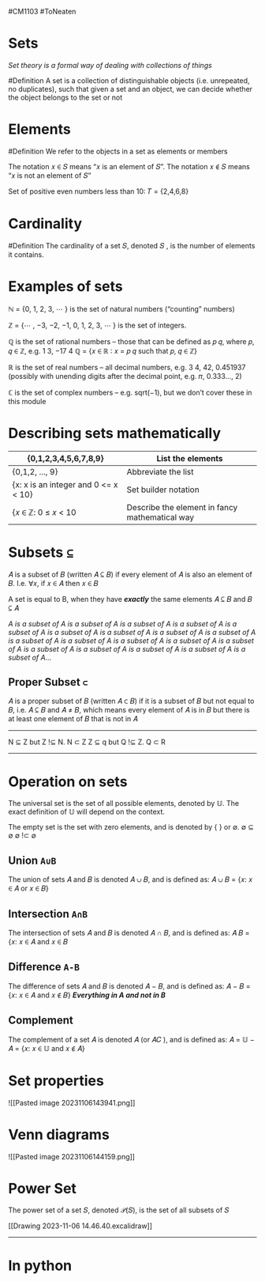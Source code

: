 #CM1103 #ToNeaten 
# Sets
*Set theory is a formal way of dealing with collections of things*

#Definition A set is a collection of distinguishable objects (i.e. unrepeated, no duplicates), such that given a set and an object, we can decide whether the object belongs to the set or not

# Elements
#Definition We refer to the objects in a set as elements or members

The notation 𝑥 ∈ 𝑆 means “𝑥 is an element of 𝑆”.
The notation 𝑥 ∉ 𝑆 means “𝑥 is not an element of 𝑆”

Set of positive even numbers less than 10: 𝑇 = {2,4,6,8}

# Cardinality
#Definition The cardinality of a set 𝑆, denoted 𝑆 , is the number of elements it contains.

# Examples of sets
ℕ = {0, 1, 2, 3, ⋯ } is the set of natural numbers (“counting” numbers)

ℤ = {⋯ , −3, −2, −1, 0, 1, 2, 3, ⋯ } is the set of integers.

ℚ is the set of rational numbers – those that can be defined as 𝑝 𝑞,
	where 𝑝, 𝑞 ∈ ℤ, e.g. 1 3, −17 4
	ℚ = {𝑥 ∈ ℝ ∶ 𝑥 = 𝑝 𝑞 such that 𝑝, 𝑞 ∈ ℤ}

ℝ is the set of real numbers – all decimal numbers, e.g. 3 4, 42, 0.451937 (possibly with unending digits after the decimal point, e.g. 𝜋, 0.333…, 2) 

ℂ is the set of complex numbers – e.g. sqrt(−1), but we don’t cover these in this module
# Describing sets mathematically
| {0,1,2,3,4,5,6,7,8,9}                | List the elements    |
| ------------------------------------ | -------------------- |
| {0,1,2, ..., 9}                      | Abbreviate the list  |
| {x: x is an integer and 0 <= x < 10} | Set builder notation |
| {𝑥 ∈ ℤ: 0 ≤ 𝑥 < 10                  | Describe the element in fancy mathematical way                     |
# Subsets `⊆`
𝐴 is a subset of 𝐵 (written 𝐴 ⊆ 𝐵) if every element of 𝐴 is also an element of 𝐵. I.e. ∀𝑥, if 𝑥 ∈ 𝐴 then 𝑥 ∈ 𝐵

A set is equal to B, when they have ***exactly*** the same elements 𝐴 ⊆ 𝐵 and 𝐵 ⊆ 𝐴

*A is a subset of A is a subset of A is a subset of A is a subset of A is a subset of A is a subset of A is a subset of A is a subset of A is a subset of A is a subset of A is a subset of A is a subset of A is a subset of A is a subset of A is a subset of A is a subset of A is a subset of A is a subset of A is a subset of A...*
## Proper Subset `⊂`
𝐴 is a proper subset of 𝐵 (written 𝐴 ⊂ 𝐵) if it is a subset of 𝐵 but not equal to 𝐵, i.e. 𝐴 ⊆ 𝐵 and 𝐴 ≠ 𝐵, which means every element of 𝐴 is in 𝐵 but there is at least one element of 𝐵 that is not in 𝐴

---
N ⊆ Z but Z !⊆ N. N ⊂ Z
Z ⊆ q but Q !⊆ Z.
Q ⊂ R

---
# Operation on sets
The universal set is the set of all possible elements, denoted by 𝕌. The exact definition of 𝕌 will depend on the context.

The empty set is the set with zero elements, and is denoted by { } or ∅.
∅ ⊆ ∅
∅ !⊂ ∅
## Union `A∪B`
The union of sets 𝐴 and 𝐵 is denoted 𝐴 ∪ 𝐵, and is defined as: 𝐴 ∪ 𝐵 = {𝑥: 𝑥 ∈ 𝐴 or 𝑥 ∈ 𝐵}
## Intersection `A∩B`
The intersection of sets 𝐴 and 𝐵 is denoted 𝐴 ∩ 𝐵, and is defined as: 𝐴  𝐵 = {𝑥: 𝑥 ∈ 𝐴 and 𝑥 ∈ 𝐵
## Difference `A-B`
The difference of sets 𝐴 and 𝐵 is denoted 𝐴 − 𝐵, and is defined as: 𝐴 − 𝐵 = {𝑥: 𝑥 ∈ 𝐴 and 𝑥 ∉ 𝐵}
***Everything in A and not in B***
## Complement
The complement of a set 𝐴 is denoted 𝐴 (or 𝐴𝐶 ), and is defined as: 𝐴 = 𝕌 − 𝐴 = {𝑥: 𝑥 ∈ 𝕌 and 𝑥 ∉ 𝐴}
# Set properties
![[Pasted image 20231106143941.png]]
# Venn diagrams
![[Pasted image 20231106144159.png]]

# Power Set
The power set of a set 𝑆, denoted 𝒫(𝑆), is the set of all subsets of 𝑆

[[Drawing 2023-11-06 14.46.40.excalidraw]]

---
# In python
